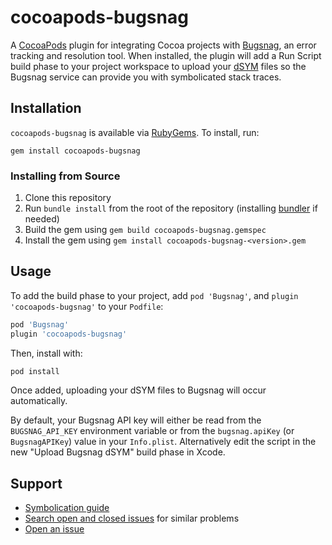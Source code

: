 # cocoapods-bugsnag

A [CocoaPods](https://cocoapods.org) plugin for integrating Cocoa projects with
[Bugsnag](https://bugsnag.com), an error tracking and resolution tool. When
installed, the plugin will add a Run Script build phase to your project workspace
to upload your
[dSYM](http://noverse.com/blog/2010/03/how-to-deal-with-an-iphone-crash-report/)
files so the Bugsnag service can provide you with symbolicated stack traces.

## Installation

`cocoapods-bugsnag` is available via [RubyGems](https://rubygems.org). To
install, run:

    gem install cocoapods-bugsnag

### Installing from Source

1. Clone this repository
2. Run `bundle install` from the root of the repository (installing
   [bundler](http://bundler.io) if needed)
3. Build the gem using `gem build cocoapods-bugsnag.gemspec`
4. Install the gem using `gem install cocoapods-bugsnag-<version>.gem`

## Usage

To add the build phase to your project, add `pod 'Bugsnag'`, and `plugin 'cocoapods-bugsnag'` to your `Podfile`:

```ruby
pod 'Bugsnag'
plugin 'cocoapods-bugsnag'
```

Then, install with: 

```bash
pod install
```

Once added, uploading your dSYM files to Bugsnag will occur automatically.

By default, your Bugsnag API key will either be read from the `BUGSNAG_API_KEY`
environment variable or from the `bugsnag.apiKey` (or `BugsnagAPIKey`) value in your
`Info.plist`. Alternatively edit the script in the new "Upload Bugsnag dSYM" build 
phase in Xcode.

## Support

* [Symbolication guide](https://docs.bugsnag.com/platforms/ios/symbolication-guide/)
* [Search open and closed issues](https://github.com/bugsnag/cocoapods-bugsnag/issues?utf8=✓&q=is%3Aissue)
  for similar problems
* [Open an issue](https://github.com/bugsnag/cocoapods-bugsnag/issues/new)
